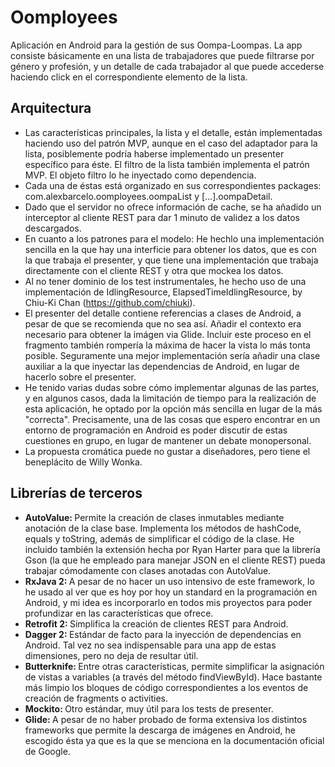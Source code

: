 # Oomployees

Aplicación en Android para la gestión de sus Oompa-Loompas. La app consiste básicamente en una lista de trabajadores que puede filtrarse por género y profesión, y un detalle de cada trabajador al que puede accederse haciendo click en el correspondiente elemento de la lista.

## Arquitectura

- Las características principales, la lista y el detalle, están implementadas haciendo uso del patrón MVP, aunque en el caso del adaptador para la lista, posiblemente podría haberse implementado un presenter específico para éste. El filtro de la lista también implementa el patrón MVP. El objeto filtro lo he inyectado como dependencia.
- Cada una de éstas está organizado en sus correspondientes packages: com.alexbarcelo.oomployees.oompaList y [...].oompaDetail.
- Dado que el servidor no ofrece información de cache, se ha añadido un interceptor al cliente REST para dar 1 minuto de validez a los datos descargados.
- En cuanto a los patrones para el modelo: He hechlo una implementación sencilla en la que hay una interficie para obtener los datos, que es con la que trabaja el presenter, y que tiene una implementación que trabaja directamente con el cliente REST y otra que mockea los datos. 
- Al no tener dominio de los test instrumentales, he hecho uso de una implementación de IdlingResource, ElapsedTimeIdlingResource, by Chiu-Ki Chan (https://github.com/chiuki).
- El presenter del detalle contiene referencias a clases de Android, a pesar de que se recomienda que no sea así. Añadir el contexto era necesario para obtener la imágen via Glide. Incluir este proceso en el fragmento también rompería la máxima de hacer la vista lo más tonta posible. Seguramente una mejor implementación sería añadir una clase auxiliar a la que inyectar las dependencias de Android, en lugar de hacerlo sobre el presenter.
- He tenido varias dudas sobre cómo implementar algunas de las partes, y en algunos casos, dada la limitación de tiempo para la realización de esta aplicación, he optado por la opción más sencilla en lugar de la más "correcta". Precisamente, una de las cosas que espero encontrar en un entorno de programación en Android es poder discutir de estas cuestiones en grupo, en lugar de mantener un debate monopersonal.
- La propuesta cromática puede no gustar a diseñadores, pero tiene el beneplácito de Willy Wonka.

## Librerías de terceros

- <b>AutoValue: </b> Permite la creación de clases inmutables mediante anotación de la clase base. Implementa los métodos de hashCode, equals y toString, además de simplificar el código de la clase. He incluido también la extensión hecha por Ryan Harter para que la librería Gson (la que he empleado para manejar JSON en el cliente REST) pueda trabajar cómodamente con clases anotadas con AutoValue.
- <b>RxJava 2: </b> A pesar de no hacer un uso intensivo de este framework, lo he usado al ver que es hoy por hoy un standard en la programación en Android, y mi idea es incorporarlo en todos mis proyectos para poder profundizar en las características que ofrece.
- <b>Retrofit 2: </b>Simplifica la creación de clientes REST para Android.
- <b>Dagger 2: </b>Estándar de facto para la inyección de dependencias en Android. Tal vez no sea indispensable para una app de estas dimensiones, pero no deja de resultar útil.
- <b>Butterknife: </b>Entre otras características, permite simplificar la asignación de vistas a variables (a través del método findViewById). Hace bastante más limpio los bloques de código correspondientes a los eventos de creación de fragments o activities.
- <b>Mockito: </b>Otro estándar, muy útil para los tests de presenter.
- <b>Glide: </b>A pesar de no haber probado de forma extensiva los distintos frameworks que permite la descarga de imágenes en Android, he escogido ésta ya que es la que se menciona en la documentación oficial de Google.
